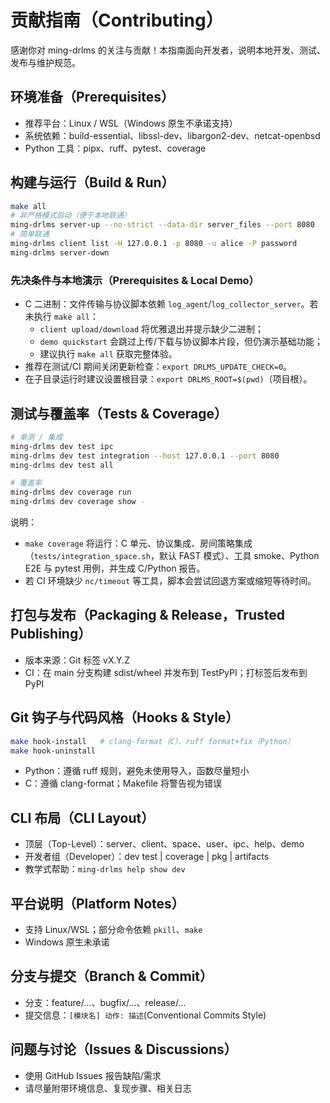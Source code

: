 # 贡献指南（Contributing）

感谢你对 ming-drlms 的关注与贡献！本指南面向开发者，说明本地开发、测试、发布与维护规范。

## 环境准备（Prerequisites）
- 推荐平台：Linux / WSL（Windows 原生不承诺支持）
- 系统依赖：build-essential、libssl-dev、libargon2-dev、netcat-openbsd
- Python 工具：pipx、ruff、pytest、coverage

## 构建与运行（Build & Run）
```bash
make all
# 非严格模式启动（便于本地联通）
ming-drlms server-up --no-strict --data-dir server_files --port 8080
# 简单联通
ming-drlms client list -H 127.0.0.1 -p 8080 -u alice -P password
ming-drlms server-down
```

### 先决条件与本地演示（Prerequisites & Local Demo）
- C 二进制：文件传输与协议脚本依赖 `log_agent`/`log_collector_server`。若未执行 `make all`：
  - `client upload/download` 将优雅退出并提示缺少二进制；
  - `demo quickstart` 会跳过上传/下载与协议脚本片段，但仍演示基础功能；
  - 建议执行 `make all` 获取完整体验。
- 推荐在测试/CI 期间关闭更新检查：`export DRLMS_UPDATE_CHECK=0`。
- 在子目录运行时建议设置根目录：`export DRLMS_ROOT=$(pwd)`（项目根）。

## 测试与覆盖率（Tests & Coverage）
```bash
# 单测 / 集成
ming-drlms dev test ipc
ming-drlms dev test integration --host 127.0.0.1 --port 8080
ming-drlms dev test all

# 覆盖率
ming-drlms dev coverage run
ming-drlms dev coverage show -
```
说明：
- `make coverage` 将运行：C 单元、协议集成、房间策略集成（`tests/integration_space.sh`，默认 FAST 模式）、工具 smoke、Python E2E 与 pytest 用例，并生成 C/Python 报告。
- 若 CI 环境缺少 `nc/timeout` 等工具，脚本会尝试回退方案或缩短等待时间。

## 打包与发布（Packaging & Release，Trusted Publishing）
- 版本来源：Git 标签 vX.Y.Z
- CI：在 main 分支构建 sdist/wheel 并发布到 TestPyPI；打标签后发布到 PyPI

## Git 钩子与代码风格（Hooks & Style）
```bash
make hook-install   # clang-format（C）、ruff format+fix（Python）
make hook-uninstall
```
- Python：遵循 ruff 规则，避免未使用导入，函数尽量短小
- C：遵循 clang-format；Makefile 将警告视为错误

## CLI 布局（CLI Layout）
- 顶层（Top-Level）：server、client、space、user、ipc、help、demo
- 开发者组（Developer）：dev test | coverage | pkg | artifacts
- 教学式帮助：`ming-drlms help show dev`

## 平台说明（Platform Notes）
- 支持 Linux/WSL；部分命令依赖 `pkill`、`make`
- Windows 原生未承诺

## 分支与提交（Branch & Commit）
- 分支：feature/...、bugfix/...、release/...
- 提交信息：`[模块名] 动作: 描述`(Conventional Commits Style)

## 问题与讨论（Issues & Discussions）
- 使用 GitHub Issues 报告缺陷/需求
- 请尽量附带环境信息、复现步骤、相关日志
